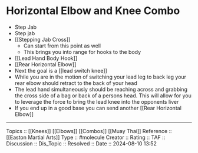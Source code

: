# Horizontal Elbow and Knee Combo

- Step Jab
- Step jab
- [[Stepping Jab Cross]]
	- Can start from this point as well
	- This brings you into range for hooks to the body
- [[Lead Hand Body Hook]]
- [[Rear Horizontal Elbow]]
- Next the goal is a [[lead switch knee]]
- While you are in the motion of switching your lead leg to back leg your rear elbow should retract to the back of your head
- The lead hand simultaneously should be reaching across and grabbing the cross side of a bag or back of a persons head. This will allow for you to leverage the force to bring the lead knee into the opponents liver
- If you end up in a good base you can send another [[Rear Horizontal Elbow]]
---
Topics ::  [[Knees]] [[Elbows]] [[Combos]] [[Muay Thai]]
Reference :: [[Easton Martial Arts]]
Type :: #molecule
Creator ::
Rating ::
TAF ::
Discussion ::
Dis_Topic :: 
Resolved ::
Date :: 2024-08-10 13:52
